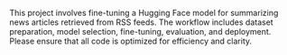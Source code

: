 <!-- Use this file to provide workspace-specific custom instructions to Copilot. For more details, visit https://code.visualstudio.com/docs/copilot/copilot-customization#_use-a-githubcopilotinstructionsmd-file -->

This project involves fine-tuning a Hugging Face model for summarizing news articles retrieved from RSS feeds. The workflow includes dataset preparation, model selection, fine-tuning, evaluation, and deployment. Please ensure that all code is optimized for efficiency and clarity.